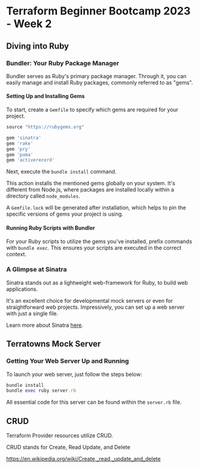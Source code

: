 # Terraform Beginner Bootcamp 2023 - Week 2

## Diving into Ruby

### Bundler: Your Ruby Package Manager

Bundler serves as Ruby's primary package manager. Through it, you can easily manage and install Ruby packages, commonly referred to as "gems".

#### Setting Up and Installing Gems

To start, create a `Gemfile` to specify which gems are required for your project.

```rb
source "https://rubygems.org"

gem 'sinatra'
gem 'rake'
gem 'pry'
gem 'puma'
gem 'activerecord'
```

Next, execute the `bundle install` command. 

This action installs the mentioned gems globally on your system. It's different from Node.js, where packages are installed locally within a directory called `node_modules`.

A `Gemfile.lock` will be generated after installation, which helps to pin the specific versions of gems your project is using.

#### Running Ruby Scripts with Bundler

For your Ruby scripts to utilize the gems you've installed, prefix commands with `bundle exec`. This ensures your scripts are executed in the correct context.

### A Glimpse at Sinatra

Sinatra stands out as a lightweight web-framework for Ruby, to build web applications.

It's an excellent choice for developmental mock servers or even for straightforward web projects. Impressively, you can set up a web server with just a single file.

Learn more about Sinatra [here](https://sinatrarb.com/).

## Terratowns Mock Server

### Getting Your Web Server Up and Running

To launch your web server, just follow the steps below:

```rb
bundle install
bundle exec ruby server.rb
```

All essential code for this server can be found within the `server.rb` file.

## CRUD

Terraform Provider resources utilize CRUD.

CRUD stands for Create, Read Update, and Delete

https://en.wikipedia.org/wiki/Create,_read,_update_and_delete
